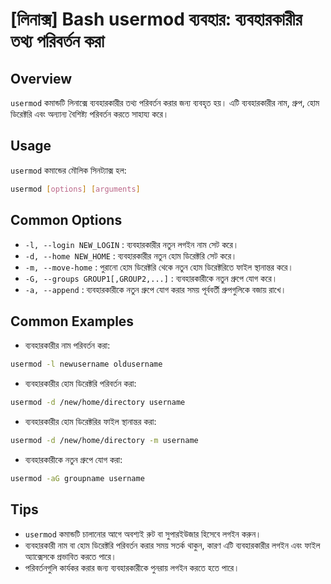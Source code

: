 # [লিনাক্স] Bash usermod ব্যবহার: ব্যবহারকারীর তথ্য পরিবর্তন করা

## Overview
`usermod` কমান্ডটি লিনাক্সে ব্যবহারকারীর তথ্য পরিবর্তন করার জন্য ব্যবহৃত হয়। এটি ব্যবহারকারীর নাম, গ্রুপ, হোম ডিরেক্টরি এবং অন্যান্য বৈশিষ্ট্য পরিবর্তন করতে সাহায্য করে।

## Usage
`usermod` কমান্ডের মৌলিক সিনট্যাক্স হল:

```bash
usermod [options] [arguments]
```

## Common Options
- `-l, --login NEW_LOGIN` : ব্যবহারকারীর নতুন লগইন নাম সেট করে।
- `-d, --home NEW_HOME` : ব্যবহারকারীর নতুন হোম ডিরেক্টরি সেট করে।
- `-m, --move-home` : পুরানো হোম ডিরেক্টরি থেকে নতুন হোম ডিরেক্টরিতে ফাইল স্থানান্তর করে।
- `-G, --groups GROUP1[,GROUP2,...]` : ব্যবহারকারীকে নতুন গ্রুপে যোগ করে।
- `-a, --append` : ব্যবহারকারীকে নতুন গ্রুপে যোগ করার সময় পূর্ববর্তী গ্রুপগুলিকে বজায় রাখে।

## Common Examples
- ব্যবহারকারীর নাম পরিবর্তন করা:

```bash
usermod -l newusername oldusername
```

- ব্যবহারকারীর হোম ডিরেক্টরি পরিবর্তন করা:

```bash
usermod -d /new/home/directory username
```

- ব্যবহারকারীর হোম ডিরেক্টরির ফাইল স্থানান্তর করা:

```bash
usermod -d /new/home/directory -m username
```

- ব্যবহারকারীকে নতুন গ্রুপে যোগ করা:

```bash
usermod -aG groupname username
```

## Tips
- `usermod` কমান্ডটি চালানোর আগে অবশ্যই রুট বা সুপারইউজার হিসেবে লগইন করুন।
- ব্যবহারকারী নাম বা হোম ডিরেক্টরি পরিবর্তন করার সময় সতর্ক থাকুন, কারণ এটি ব্যবহারকারীর লগইন এবং ফাইল অ্যাক্সেসকে প্রভাবিত করতে পারে।
- পরিবর্তনগুলি কার্যকর করার জন্য ব্যবহারকারীকে পুনরায় লগইন করতে হতে পারে।